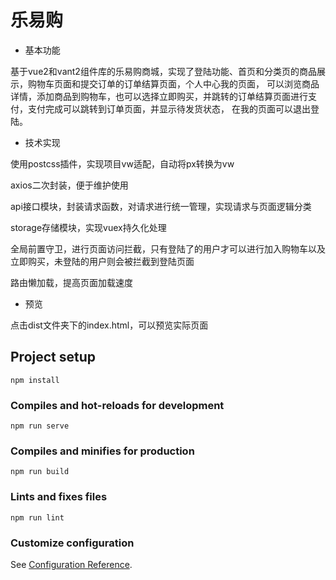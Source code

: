 # 乐易购

- 基本功能

基于vue2和vant2组件库的乐易购商城，实现了登陆功能、首页和分类页的商品展示，购物车页面和提交订单的订单结算页面，个人中心我的页面，
可以浏览商品详情，添加商品到购物车，也可以选择立即购买，并跳转的订单结算页面进行支付，支付完成可以跳转到订单页面，并显示待发货状态，
在我的页面可以退出登陆。

- 技术实现

使用postcss插件，实现项目vw适配，自动将px转换为vw

axios二次封装，便于维护使用

api接口模块，封装请求函数，对请求进行统一管理，实现请求与页面逻辑分类

storage存储模块，实现vuex持久化处理

全局前置守卫，进行页面访问拦截，只有登陆了的用户才可以进行加入购物车以及立即购买，未登陆的用户则会被拦截到登陆页面

路由懒加载，提高页面加载速度

- 预览

点击dist文件夹下的index.html，可以预览实际页面

## Project setup
```
npm install
```

### Compiles and hot-reloads for development
```
npm run serve
```

### Compiles and minifies for production
```
npm run build
```

### Lints and fixes files
```
npm run lint
```

### Customize configuration
See [Configuration Reference](https://cli.vuejs.org/config/).
